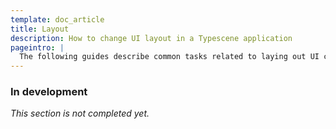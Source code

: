 ```yaml
---
template: doc_article
title: Layout
description: How to change UI layout in a Typescene application
pageintro: |
  The following guides describe common tasks related to laying out UI components.
---
```


### In development

_This section is not completed yet._

